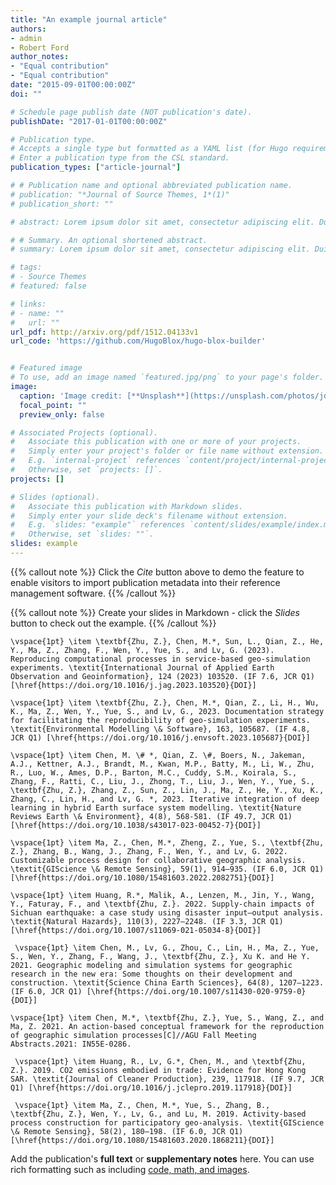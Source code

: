 ```yaml
---
title: "An example journal article"
authors:
- admin
- Robert Ford
author_notes:
- "Equal contribution"
- "Equal contribution"
date: "2015-09-01T00:00:00Z"
doi: ""

# Schedule page publish date (NOT publication's date).
publishDate: "2017-01-01T00:00:00Z"

# Publication type.
# Accepts a single type but formatted as a YAML list (for Hugo requirements).
# Enter a publication type from the CSL standard.
publication_types: ["article-journal"]

# # Publication name and optional abbreviated publication name.
# publication: "*Journal of Source Themes, 1*(1)"
# publication_short: ""

# abstract: Lorem ipsum dolor sit amet, consectetur adipiscing elit. Duis posuere tellus ac convallis placerat. Proin tincidunt magna sed ex sollicitudin condimentum. Sed ac faucibus dolor, scelerisque sollicitudin nisi. Cras purus urna, suscipit quis sapien eu, pulvinar tempor diam. Quisque risus orci, mollis id ante sit amet, gravida egestas nisl. Sed ac tempus magna. Proin in dui enim. Donec condimentum, sem id dapibus fringilla, tellus enim condimentum arcu, nec volutpat est felis vel metus. Vestibulum sit amet erat at nulla eleifend gravida.

# # Summary. An optional shortened abstract.
# summary: Lorem ipsum dolor sit amet, consectetur adipiscing elit. Duis posuere tellus ac convallis placerat. Proin tincidunt magna sed ex sollicitudin condimentum.

# tags:
# - Source Themes
# featured: false

# links:
# - name: ""
#   url: ""
url_pdf: http://arxiv.org/pdf/1512.04133v1
url_code: 'https://github.com/HugoBlox/hugo-blox-builder'


# Featured image
# To use, add an image named `featured.jpg/png` to your page's folder. 
image:
  caption: 'Image credit: [**Unsplash**](https://unsplash.com/photos/jdD8gXaTZsc)'
  focal_point: ""
  preview_only: false

# Associated Projects (optional).
#   Associate this publication with one or more of your projects.
#   Simply enter your project's folder or file name without extension.
#   E.g. `internal-project` references `content/project/internal-project/index.md`.
#   Otherwise, set `projects: []`.
projects: []

# Slides (optional).
#   Associate this publication with Markdown slides.
#   Simply enter your slide deck's filename without extension.
#   E.g. `slides: "example"` references `content/slides/example/index.md`.
#   Otherwise, set `slides: ""`.
slides: example
---
```


{{% callout note %}}
Click the *Cite* button above to demo the feature to enable visitors to import publication metadata into their reference management software.
{{% /callout %}}

{{% callout note %}}
Create your slides in Markdown - click the *Slides* button to check out the example.
{{% /callout %}}

    \vspace{1pt} \item \textbf{Zhu, Z.}, Chen, M.*, Sun, L., Qian, Z., He, Y., Ma, Z., Zhang, F., Wen, Y., Yue, S., and Lv, G. (2023). Reproducing computational processes in service-based geo-simulation experiments. \textit{International Journal of Applied Earth Observation and Geoinformation}, 124 (2023) 103520. (IF 7.6, JCR Q1) 
    [\href{https://doi.org/10.1016/j.jag.2023.103520}{DOI}]
    
    \vspace{1pt} \item \textbf{Zhu, Z.}, Chen, M.*, Qian, Z., Li, H., Wu, K., Ma, Z., Wen, Y., Yue, S., and Lv, G., 2023. Documentation strategy for facilitating the reproducibility of geo-simulation experiments. \textit{Environmental Modelling \& Software}, 163, 105687. (IF 4.8, JCR Q1) [\href{https://doi.org/10.1016/j.envsoft.2023.105687}{DOI}]
    
    \vspace{1pt} \item Chen, M. \# *, Qian, Z. \#, Boers, N., Jakeman, A.J., Kettner, A.J., Brandt, M., Kwan, M.P., Batty, M., Li, W., Zhu, R., Luo, W., Ames, D.P., Barton, M.C., Cuddy, S.M., Koirala, S., Zhang, F., Ratti, C., Liu, J., Zhong, T., Liu, J., Wen, Y., Yue, S., \textbf{Zhu, Z.}, Zhang, Z., Sun, Z., Lin, J., Ma, Z., He, Y., Xu, K., Zhang, C., Lin, H., and Lv, G. *, 2023. Iterative integration of deep learning in hybrid Earth surface system modelling. \textit{Nature Reviews Earth \& Environment}, 4(8), 568-581. (IF 49.7, JCR Q1) [\href{https://doi.org/10.1038/s43017-023-00452-7}{DOI}]
    
    \vspace{1pt} \item Ma, Z., Chen, M.*, Zheng, Z., Yue, S., \textbf{Zhu, Z.}, Zhang, B., Wang, J., Zhang, F., Wen, Y., and Lv, G. 2022. Customizable process design for collaborative geographic analysis. \textit{GIScience \& Remote Sensing}, 59(1), 914–935. (IF 6.0, JCR Q1) [\href{https://doi.org/10.1080/15481603.2022.2082751}{DOI}]

    \vspace{1pt} \item Huang, R.*, Malik, A., Lenzen, M., Jin, Y., Wang, Y., Faturay, F., and \textbf{Zhu, Z.}. 2022. Supply-chain impacts of Sichuan earthquake: a case study using disaster input–output analysis. \textit{Natural Hazards}, 110(3), 2227–2248. (IF 3.3, JCR Q1) [\href{https://doi.org/10.1007/s11069-021-05034-8}{DOI}]
    
     \vspace{1pt} \item Chen, M., Lv, G., Zhou, C., Lin, H., Ma, Z., Yue, S., Wen, Y., Zhang, F., Wang, J., \textbf{Zhu, Z.}, Xu K. and He Y. 2021. Geographic modeling and simulation systems for geographic research in the new era: Some thoughts on their development and construction. \textit{Science China Earth Sciences}, 64(8), 1207–1223. (IF 6.0, JCR Q1) [\href{https://doi.org/10.1007/s11430-020-9759-0}{DOI}]
     
    \vspace{1pt} \item Chen, M.*, \textbf{Zhu, Z.}, Yue, S., Wang, Z., and Ma, Z. 2021. An action-based conceptual framework for the reproduction of geographic simulation processes[C]//AGU Fall Meeting Abstracts.2021: IN55E-0286.
     
     \vspace{1pt} \item Huang, R., Lv, G.*, Chen, M., and \textbf{Zhu, Z.}. 2019. CO2 emissions embodied in trade: Evidence for Hong Kong SAR. \textit{Journal of Cleaner Production}, 239, 117918. (IF 9.7, JCR Q1) [\href{https://doi.org/10.1016/j.jclepro.2019.117918}{DOI}]

     \vspace{1pt} \item Ma, Z., Chen, M.*, Yue, S., Zhang, B., \textbf{Zhu, Z.}, Wen, Y., Lv, G., and Lu, M. 2019. Activity-based process construction for participatory geo-analysis. \textit{GIScience \& Remote Sensing}, 58(2), 180–198. (IF 6.0, JCR Q1) [\href{https://doi.org/10.1080/15481603.2020.1868211}{DOI}]

Add the publication's **full text** or **supplementary notes** here. You can use rich formatting such as including [code, math, and images](https://docs.hugoblox.com/content/writing-markdown-latex/).
